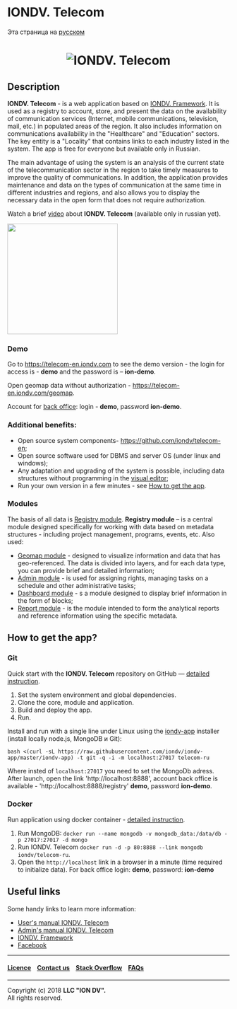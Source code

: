 # IONDV. Telecom

Эта страница на [русском](https://github.com/iondv/telecom-ru/blob/master/README.md)

<h1 align="center"> <img src="/images/telecom.png" alt="IONDV. Telecom" align="center"></h1>  

## Description  

**IONDV. Telecom** - is a web application based on [IONDV. Framework](https://iondv.com). It is used as a registry to account, store, and present the data on the 
availability of communication services (Internet, mobile communications, television, mail, etc.) in populated areas of the region. 
It also includes information on communications availability in the "Healthcare" and "Education" sectors. The key entity is a "Locality" that contains links to each industry listed in the system. 
The app is free for everyone but available only in Russian.

The main advantage of using the system is an analysis of the current state of the telecommunication sector in the region to take timely measures to improve the quality of communications.
In addition, the application provides maintenance and data on the types of communication at the same time in different industries and regions, and also allows you to display the necessary data in the open form that does not require authorization.

Watch a brief [video](https://www.youtube.com/watch?v=r7NjctIR9bA&feature=youtu.be) about **IONDV. Telecom** (available only in russian yet).

<a href="https://www.youtube.com/watch?v=r7NjctIR9bA&feature=youtu.be" target="_blank"><img src="/images/IONDV.Telecom_video.png" height="250px" alt="" title=""></a>

### Demo

Go to https://telecom-en.iondv.com to see the demo version - the login for access is - **demo** and the password is – **ion-demo**.

Open geomap data without authorization - https://telecom-en.iondv.com/geomap.

Account for [back office](https://telecom-en.iondv.com/registry): login - **demo**, password **ion-demo**. 

### Additional benefits:
 
* Open source system components- https://github.com/iondv/telecom-en;
* Open source software used for DBMS and server OS (under linux and windows);
* Any adaptation and upgrading of the system is possible, including data structures without programming in the [visual editor](https://studio.iondv.com);
* Run your own version in a few minutes - see [How to get the app](#how-to-get-the-app?).

### Modules

The basis of all data is [Registry module](https://github.com/iondv/registry). **Registry module** – is a central module designed specifically for working with data based on metadata structures - including project management, programs, events, etc.
Also used: 

* [Geomap module](https://github.com/iondv/geomap) - designed to visualize information and data that has geo-referenced. The data is divided into layers, and for each data type, you can provide brief and detailed information; 
* [Admin module](https://github.com/iondv/ionadmin) - is used for assigning rights, managing tasks on a schedule and other administrative tasks; 
* [Dashboard module](https://github.com/iondv/dashboard) - s a module designed to display brief information in the form of blocks;
* [Report module](https://github.com/iondv/report) - is the module intended to form the analytical reports and reference information using the specific metadata.  

## How to get the app?  

### Git

Quick start with the **IONDV. Telecom** repository on GitHub — [detailed instruction](https://github.com/iondv/framework#quick-start-with-the-repository).  

1. Set the system environment and global dependencies.
2. Clone the core, module and application.
3. Build and deploy the app.
4. Run.

Install and run with a single line under Linux using the [iondv-app](https://github.com/iondv/iondv-app) installer (install lоcally node.js, MongoDB и Git):
```
bash <(curl -sL https://raw.githubusercontent.com/iondv/iondv-app/master/iondv-app) -t git -q -i -m localhost:27017 telecom-ru
```
Where insted of `localhost:27017` you need to set the MongoDb adress. After launch, open the link 'http://localhost:8888', account back office is available - 'http://localhost:8888/registry' **demo**, password **ion-demo**.

### Docker

Run application using docker container - [detailed instruction](https://hub.docker.com/r/iondv/telecom-ru).

1. Run MongoDB: `docker run --name mongodb -v mongodb_data:/data/db -p 27017:27017 -d mongo`
2. Run IONDV. Telecom `docker run -d -p 80:8888 --link mongodb iondv/telecom-ru`.
3. Open the `http://localhost` link in a browser in a minute (time required to initialize data). For back office login: **demo**, password: **ion-demo** 

## Useful links

Some handy links to learn more information:

* [User's manual IONDV. Telecom](manuals/RP_telecom.docx)
* [Admin's manual IONDV. Telecom](manuals/RA_telecom.docx)
* [IONDV. Framework](https://iondv.com/) 
* [Facebook](https://www.facebook.com/iondv/)

--------------------------------------------------------------------------  


#### [Licence](/LICENSE) &ensp; [Contact us](https://iondv.com/contacts) &ensp; [Stack Overflow](https://stackoverflow.com/questions/tagged/iondv) &ensp; [FAQs](/faqs.md)          
<div><img src="https://mc.iondv.com/watch/local/docs/telecom-ru" style="position:absolute; left:-9999px;" height=1 width=1 alt="iondv metrics"></div>


--------------------------------------------------------------------------  

Copyright (c) 2018 **LLC "ION DV".**  
All rights reserved.

